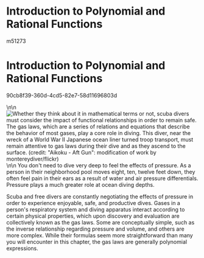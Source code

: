 Introduction to Polynomial and Rational Functions
=================================================

  m51273
  
Introduction to Polynomial and Rational Functions
=================================================

  
  90cb8f39-360d-4cd5-82e7-58d11696803d

  \n\n![Whether they think about it in mathematical terms or not, scuba divers must consider the impact of functional relationships in order to remain safe. The gas laws, which are a series of relations and equations that describe the behavior of most gases, play a core role in diving. This diver, near the wreck of a World War II Japanese ocean liner turned troop transport, must remain attentive to gas laws during their dive and as they ascend to the surface. (credit: "Aikoku - Aft Gun": modification of work by montereydiver/flickr)](../../media/CNX_Precalc2e_Figure_03_00_001.jpg)\n\n
  You don't need to dive very deep to feel the effects of pressure. As a person in their neighborhood pool moves eight, ten, twelve feet down, they often feel pain in their ears as a result of water and air pressure differentials. Pressure plays a much greater role at ocean diving depths.
 

Scuba and free divers are constantly negotiating the effects of pressure in order to experience enjoyable, safe, and productive dives. Gases in a person's respiratory system and diving apparatus interact according to certain physical properties, which upon discovery and evaluation are collectively known as the gas laws. Some are conceptually simple, such as the inverse relationship regarding pressure and volume, and others are more complex. While their formulas seem more straightforward than many you will encounter in this chapter, the gas laws are generally polynomial expressions.
